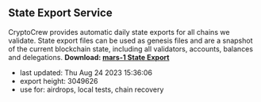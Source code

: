 ## State Export Service
CryptoCrew provides automatic daily state exports for all chains we validate. State export files can be used as genesis files and are a snapshot of the current blockchain state, including all validators, accounts, balances and delegations.
**Download: [mars-1 State Export](https://dl.ccvalidators.com/SERVICE/mars/mars-1_export_3049626.json)**  
- last updated: Thu Aug 24 2023 15:36:06
- export height: 3049626
- use for: airdrops, local tests, chain recovery
